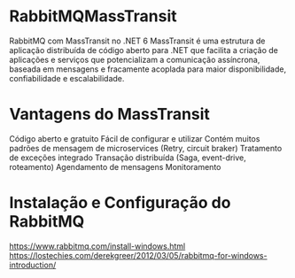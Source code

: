 # RabbitMQMassTransit
RabbitMQ com MassTransit no .NET 6
MassTransit é uma estrutura de aplicação distribuída de código aberto para .NET que facilita a criação de aplicações e serviços que potencializam a comunicação assíncrona, baseada em mensagens e fracamente acoplada para maior disponibilidade, confiabilidade e escalabilidade.

# Vantagens do MassTransit
Código aberto e gratuito
Fácil de configurar e utilizar
Contém muitos padrões de mensagem de microservices (Retry, circuit braker)
Tratamento de exceções integrado
Transação distribuída (Saga, event-drive, roteamento)
Agendamento de mensagens
Monitoramento

# Instalação e Configuração do RabbitMQ
https://www.rabbitmq.com/install-windows.html
https://lostechies.com/derekgreer/2012/03/05/rabbitmq-for-windows-introduction/
